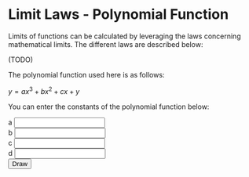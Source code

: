 # Limit Laws - Polynomial Function

Limits of functions can be calculated by leveraging the laws concerning
mathematical limits. The different laws are described below:

(TODO)

The polynomial function used here is as follows:

$y = ax^3 + bx^2 + cx + y$

You can enter the constants of the polynomial function below:

<div class="form-group">
  <label for="a">a</sub></label>
  <input type="number" step="0.1" id="a" class="form-control">
</div>

<div class="form-group">
  <label for="b">b</label>
  <input type="number" step="0.1" id="b" class="form-control">
</div>

<div class="form-group">
  <label for="c">c</label>
  <input type="number" step="0.1" id="c" class="form-control">
</div>

<div class="form-group">
  <label for="d">d</label>
  <input type="number" step="0.1" id="d" class="form-control">
</div>

<div>
  <button id="drawButton" type="button" class="btn btn-dark">Draw</button>
</div>
